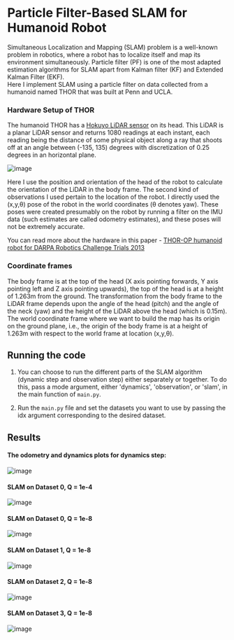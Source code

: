 # Particle Filter-Based SLAM for Humanoid Robot

Simultaneous Localization and Mapping (SLAM) problem is a well-known problem in robotics, where a robot has to localize itself and map its environment simultaneously. Particle filter (PF) is one of the most adapted estimation algorithms for SLAM apart from Kalman filter (KF) and Extended Kalman Filter (EKF).\
Here I implement SLAM using a particle filter on data collected from a humanoid named THOR that was built at Penn and UCLA.

### Hardware Setup of THOR

The humanoid THOR has a [Hokuyo LiDAR sensor](https://hokuyo-usa.com/products/lidar-obstacle-detection) on its head. This LiDAR is a planar LiDAR sensor and returns 1080 readings at each instant, each reading being the distance of some physical object along a ray that shoots off at an angle between (-135, 135) degrees with discretization of 0.25 degrees in an horizontal plane.

![image](https://user-images.githubusercontent.com/38180831/205529594-cda1e25e-a384-4bf2-b0ca-0a23c0719735.png)

Here I use the position and orientation of the head of the robot to calculate the orientation of the LiDAR in the body frame. The second kind of observations I used pertain to the location of the robot. I  directly used the (x,y,θ) pose of the robot in the world coordinates (θ denotes yaw). These poses were created presumably on the robot by running a filter on the IMU data (such estimates are called odometry estimates), and these poses will not be extremely accurate.

You can read more about the hardware in this paper - [THOR-OP humanoid robot for DARPA Robotics Challenge Trials 2013](https://ieeexplore.ieee.org/document/7057369)

### Coordinate frames
The body frame is at the top of the head (X axis pointing forwards, Y axis pointing left and Z axis pointing upwards), the top of the head is at a height of 1.263m from the ground. The transformation from the body frame to the LiDAR frame depends upon the angle of the head (pitch) and the angle of the neck (yaw) and the height of the LiDAR above the head (which is 0.15m). The world coordinate frame where we want to build the map has its origin on the ground plane, i.e., the origin of the body frame is at a height of 1.263m with respect to the world frame at location (x,y,θ).

## Running the code
1. You can choose to run the different parts of the SLAM algorithm (dynamic step and observation step) either separately or together. To do this, pass a mode argument, either 'dynamics', 'observation', or 'slam', in the main function of `main.py`.

2. Run the `main.py` file and set the datasets you want to use by passing the idx argument corresponding to the desired dataset.

## Results
#### The odometry and dynamics plots for dynamics step:
![image](https://user-images.githubusercontent.com/38180831/205530920-da7610a4-c5e7-4945-b67f-e5a62ad188a8.png)

#### SLAM on Dataset 0, Q = 1e-4
![image](https://user-images.githubusercontent.com/38180831/205531075-afd27c93-64e5-4308-9c82-eb8314a3e8e6.png)

#### SLAM on Dataset 0, Q = 1e-8
![image](https://user-images.githubusercontent.com/38180831/205531273-6b538618-f2b2-4fcf-b106-e601c310ebb8.png)

#### SLAM on Dataset 1, Q = 1e-8
![image](https://user-images.githubusercontent.com/38180831/205531287-10059179-fdb3-400f-af8d-ad19681cfddc.png)

#### SLAM on Dataset 2, Q = 1e-8
![image](https://user-images.githubusercontent.com/38180831/205531302-c2bb3916-bb0f-47e3-968e-7e9e4ea5bb15.png)

#### SLAM on Dataset 3, Q = 1e-8
![image](https://user-images.githubusercontent.com/38180831/205531318-77a01060-96cb-4e35-91e5-4c33f2bdcfab.png)
